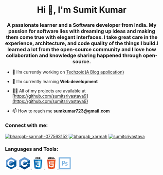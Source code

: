 <h1 align="center">Hi 👋, I'm Sumit Kumar</h1>
<h3 align="center">A passionate learner and a Software developer from India. My passion for software lies with dreaming up ideas and making them come true with elegant interfaces. I take great care in the experience, architecture, and code quality of the things I build.I learned a lot from the open-source community and I love how collaboration and knowledge sharing happened through open-source.</h3>

- 🔭 I’m currently working on [Techzoid(A Blog application)](#)

- 🌱 I’m currently learning **Web development**

- 👨‍💻 All of my projects are available at [https://github.com/sumitsrivastava9](https://github.com/sumitsrivastava9)

- 📫 How to reach me **sumkumar723@gmail.com**

<h3 align="left">Connect with me:</h3>
<p align="left">
<a href="https://www.linkedin.com/in/sumit-kumar-009/" target="blank"><img align="center" src="https://raw.githubusercontent.com/rahuldkjain/github-profile-readme-generator/master/src/images/icons/Social/linked-in-alt.svg" alt="bhargab-sarmah-077563152" height="30" width="40" /></a>
<a href="#" target="blank"><img align="center" src="https://raw.githubusercontent.com/rahuldkjain/github-profile-readme-generator/master/src/images/icons/Social/instagram.svg" alt="bhargab_xarmah" height="30" width="40" /></a>
<a href="https://leetcode.com/srivastava09/" target="blank"><img align="center" src="https://raw.githubusercontent.com/rahuldkjain/github-profile-readme-generator/master/src/images/icons/Social/leet-code.svg" alt="sumitsrivastava" height="30" width="40" /></a>
</p>

<h3 align="left">Languages and Tools:</h3>
<p align="left"> <a href="https://www.cprogramming.com/" target="_blank"> <img src="https://raw.githubusercontent.com/devicons/devicon/master/icons/c/c-original.svg" alt="c" width="40" height="40"/> </a> <a href="https://www.w3schools.com/cpp/" target="_blank"> <img src="https://raw.githubusercontent.com/devicons/devicon/master/icons/cplusplus/cplusplus-original.svg" alt="cplusplus" width="40" height="40"/> </a> <a href="https://www.w3schools.com/css/" target="_blank"> <img src="https://raw.githubusercontent.com/devicons/devicon/master/icons/css3/css3-original-wordmark.svg" alt="css3" width="40" height="40"/> </a> <a href="https://www.w3.org/html/" target="_blank"> <img src="https://raw.githubusercontent.com/devicons/devicon/master/icons/html5/html5-original-wordmark.svg" alt="html5" width="40" height="40"/> </a> <a href="https://www.photoshop.com/en" target="_blank"> <img src="https://raw.githubusercontent.com/devicons/devicon/master/icons/photoshop/photoshop-line.svg" alt="photoshop" width="40" height="40"/></p>
